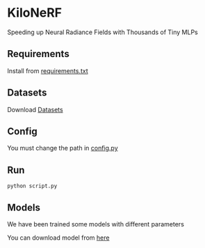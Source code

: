 # KiloNeRF
Speeding up Neural Radiance Fields with Thousands of Tiny MLPs

## Requirements
Install from <a href="requirements.txt">requirements.txt</a>

## Datasets
Download <a href="https://drive.google.com/drive/folders/18bwm-RiHETRCS5yD9G00seFIcrJHIvD-?usp=sharing">Datasets</a>

## Config
You must change the path in <a href="config.py">config.py</a>

## Run
```
python script.py
```

## Models
We have been trained some models with different parameters

You can download model from <a href="https://drive.google.com/drive/folders/1mWr62Sz5m3nF44kJXf-gX9X4NKJYMcjG?usp=share_link">here</a>
